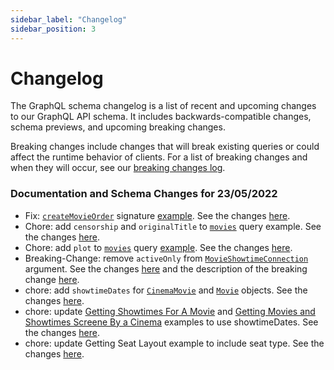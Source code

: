 ```yaml
---
sidebar_label: "Changelog"
sidebar_position: 3
---
```


# Changelog

The GraphQL schema changelog is a list of recent and upcoming changes to our GraphQL API schema. It includes backwards-compatible changes, schema previews, and upcoming breaking changes.

Breaking changes include changes that will break existing queries or could affect the runtime behavior of clients. For a list of breaking changes and when they will occur, see our [breaking changes log](/docs/overview/breaking_changes).

### Documentation and Schema Changes for 23/05/2022
- Fix: [`createMovieOrder`](/docs/graphql/mutations#createmovieorder) signature [example](/docs/guides/example#create-movie-order). See the changes [here](https://github.com/wetix/openapi-doc/pull/67/commits/6aae48e91f190e855598c54fff23ae0462725555).
- Chore: add `censorship` and `originalTitle` to [`movies`](/docs/graphql/queries#movies) query example. See the changes [here](https://github.com/wetix/openapi-doc/pull/67/commits/9515e8e6dbd029b6bbef55db349bb54371f9d1f5).
- Chore: add `plot` to [`movies`](/docs/graphql/queries#movies) query [example](/docs/guides/example#getting-now-showing-and-coming-soon-movies). See the changes [here](https://github.com/wetix/openapi-doc/pull/67/commits/6722e37d6a16b9374f800390758348c570419966).
- Breaking-Change: remove `activeOnly` from [`MovieShowtimeConnection`](/docs/graphql/objects#movieshowtimeconnection) argument. See the changes [here](https://github.com/wetix/openapi-doc/pull/67/commits/32a343b6a4524605f7789538c7af1a58ed5fe0fe) and the description of the breaking change [here](/docs/overview/breaking_changes#breaking-changes-for-23052022).
- chore: add `showtimeDates` for [`CinemaMovie`](/docs/graphql/objects#cinemamovie) and [`Movie`](/docs/graphql/objects#movie) objects. See the changes [here](https://github.com/wetix/openapi-doc/commit/fd27b8e02526f26a61bb5cf5854d1056222a1647).
- chore: update [Getting Showtimes For A Movie](/docs/guides/example#getting-showtimes-for-a-movie) and [Getting Movies and Showtimes Screene By a Cinema](/docs/guides/example#getting-movies-and-showtimes-screened-by-a-cinema) examples to use showtimeDates. See the changes [here](https://github.com/wetix/openapi-doc/commit/307f5f8fde4a929d51278bb2b5d0a5f39461bb22).
- chore: update Getting Seat Layout example to include seat type. See the changes [here](/docs/guides/example#getting-seat-layout).


